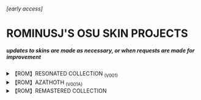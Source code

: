 ###### [early access]

# **ROMINUSJ'S OSU SKIN PROJECTS**

##### ***updates to skins are made as necessary, or when requests are made for improvement***

<details><summary>【ROM】RESONATED COLLECTION <sub>(V001)</sub></summary>
<p>

```
first personal skin project, featuring several unique variants
```

### RESONATED
[![RESONATED](https://user-images.githubusercontent.com/119740158/206819889-04fe8fa5-a1cf-4763-9889-9ea405877fb1.png "Download RESONATED")](https://drive.google.com/file/d/1G5khmBHaY-22Qg5cpSQ5khKSAvuGKfbo/view?usp=sharing)

### RESONATED [PS2]
[![RESONATED PS2](https://user-images.githubusercontent.com/119740158/206835562-6ba9b02f-a5e7-4c63-bb33-9b6e247a74b8.png "Download RESONATED [PS2]")](https://drive.google.com/file/d/16TIH9hIR5kGAYZ5aYsIlxMQfvTsfjHco/view?usp=sharing)

### RESONATED [ASTRO]
[![RESONATED ASTRO](https://user-images.githubusercontent.com/119740158/206835605-4debe452-3726-4931-870c-dcad38004821.png "Download RESONATED [ASTRO]")](https://drive.google.com/file/d/1imGDbkltb_5_5nqMcszm-8oAWt5CVjRz/view?usp=sharing)

</p>
</details>

<details><summary>【ROM】AZATHOTH <sub>(V001A)</sub></summary>
<p>

```
a personalization of shikima's "hortus" skin
```

[![AZATHOTH V001A](https://drive.google.com/file/d/1SeJ7VvhU-0ouAzgEUsciD4_BuqcMUqH5/view?usp=share_link)
  
</p>
</details>

<details><summary>【ROM】REMASTERED COLLECTION </summary>
<p>

```
features remastered skin packages, upscaled to 2x via recreation
```

### AngelLSheooo (Hitcircle + Cursor Remaster)
[![RMSHD](https://user-images.githubusercontent.com/119740158/227712784-b76b6ab4-eeb5-459a-ab43-5c42daeaabc7.jpg "Download Sheooo's Remastered Skin")](https://drive.google.com/file/d/1bkEVV0-n2iuspvOgTmek2fnc_TbRQg2Z/view?usp=share_link)
  
</p>

